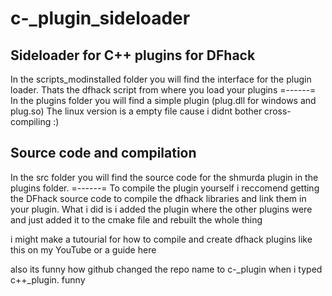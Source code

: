 # c-_plugin_sideloader
## Sideloader for C++ plugins for DFhack

In the scripts_modinstalled folder you will find the interface for the plugin loader. Thats the dfhack script from where you load your plugins =------=
In the plugins folder you will find a simple plugin (plug.dll for windows and plug.so) The linux version is a empty file cause i didnt bother cross-compiling :)

## Source code and compilation 

In the src folder you will find the source code for the shmurda plugin in the plugins folder. =------=
To compile the plugin yourself i reccomend getting the DFhack source code to compile the dfhack libraries and link them in your plugin. What i did is i added the plugin where the other plugins were and just added it to the cmake file and rebuilt the whole thing

i might make a tutourial for how to compile and create dfhack plugins like this on my YouTube or a guide here

also its funny how github changed the repo name to c-_plugin when i typed c++_plugin. funny
